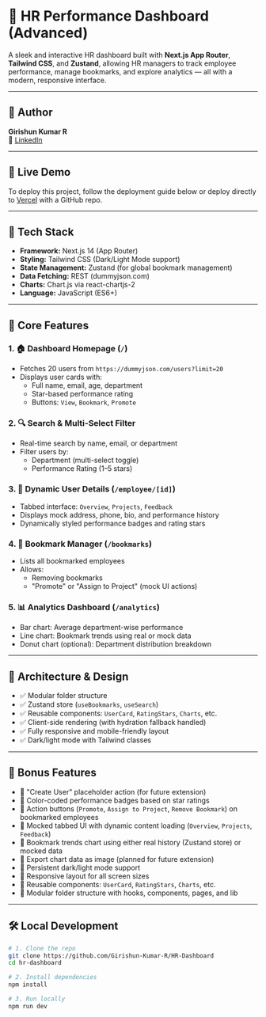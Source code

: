# 💼 HR Performance Dashboard (Advanced)

A sleek and interactive HR dashboard built with **Next.js App Router**, **Tailwind CSS**, and **Zustand**, allowing HR managers to track employee performance, manage bookmarks, and explore analytics — all with a modern, responsive interface.

---

## 👤 Author

**Girishun Kumar R**  
🔗 [LinkedIn](https://www.linkedin.com/in/girishunkumarr/)

---

## 🚀 Live Demo

To deploy this project, follow the deployment guide below or deploy directly to [Vercel](https://vercel.com) with a GitHub repo.

---

## 🔧 Tech Stack

- **Framework:** Next.js 14 (App Router)
- **Styling:** Tailwind CSS (Dark/Light Mode support)
- **State Management:** Zustand (for global bookmark management)
- **Data Fetching:** REST (dummyjson.com)
- **Charts:** Chart.js via react-chartjs-2
- **Language:** JavaScript (ES6+)

---

## 🎯 Core Features

### 1. 🏠 Dashboard Homepage (`/`)

- Fetches 20 users from `https://dummyjson.com/users?limit=20`
- Displays user cards with:
  - Full name, email, age, department
  - Star-based performance rating
  - Buttons: `View`, `Bookmark`, `Promote`

### 2. 🔍 Search & Multi-Select Filter

- Real-time search by name, email, or department
- Filter users by:
  - Department (multi-select toggle)
  - Performance Rating (1–5 stars)

### 3. 👤 Dynamic User Details (`/employee/[id]`)

- Tabbed interface: `Overview`, `Projects`, `Feedback`
- Displays mock address, phone, bio, and performance history
- Dynamically styled performance badges and rating stars

### 4. 📌 Bookmark Manager (`/bookmarks`)

- Lists all bookmarked employees
- Allows:
  - Removing bookmarks
  - "Promote" or "Assign to Project" (mock UI actions)

### 5. 📊 Analytics Dashboard (`/analytics`)

- Bar chart: Average department-wise performance
- Line chart: Bookmark trends using real or mock data
- Donut chart (optional): Department distribution breakdown

---

## 🧠 Architecture & Design

- ✅ Modular folder structure
- ✅ Zustand store (`useBookmarks`, `useSearch`)
- ✅ Reusable components: `UserCard`, `RatingStars`, `Charts`, etc.
- ✅ Client-side rendering (with hydration fallback handled)
- ✅ Fully responsive and mobile-friendly layout
- ✅ Dark/light mode with Tailwind classes

---

## 🧪 Bonus Features

- 🔹 "Create User" placeholder action (for future extension)
- 🔹 Color-coded performance badges based on star ratings
- 🔹 Action buttons (`Promote`, `Assign to Project`, `Remove Bookmark`) on bookmarked employees
- 🔹 Mocked tabbed UI with dynamic content loading (`Overview`, `Projects`, `Feedback`)
- 🔹 Bookmark trends chart using either real history (Zustand store) or mocked data
- 🔹 Export chart data as image (planned for future extension)
- 🔹 Persistent dark/light mode support
- 🔹 Responsive layout for all screen sizes
- 🔹 Reusable components: `UserCard`, `RatingStars`, `Charts`, etc.
- 🔹 Modular folder structure with hooks, components, pages, and lib

---

## 🛠️ Local Development

```bash
# 1. Clone the repo
git clone https://github.com/Girishun-Kumar-R/HR-Dashboard
cd hr-dashboard

# 2. Install dependencies
npm install

# 3. Run locally
npm run dev
